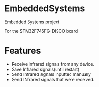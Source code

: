 # EmbeddedSystems
Embedded Systems project


For the STM32F746FG-DISCO board


# Features
- Receive Infrared signals from any device.
- Save Infrared signals(until restart)
- Send Infrared signals inputted manually
- Send INfrared signals that were received.
